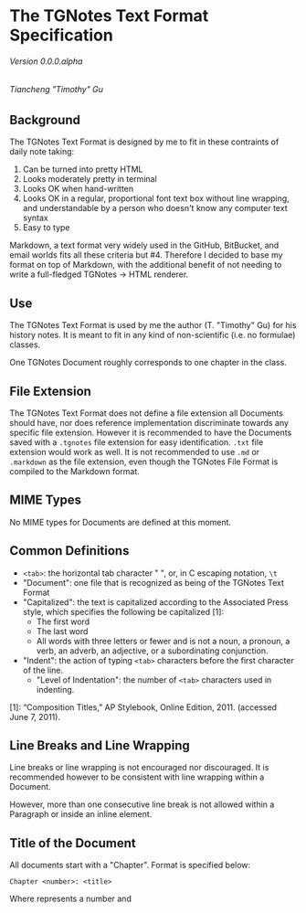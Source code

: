 # The TGNotes Text Format Specification
###### Version 0.0.0.alpha
###### Tiancheng "Timothy" Gu

## Background

The TGNotes Text Format is designed by me to fit in these contraints of daily
note taking:

1. Can be turned into pretty HTML
2. Looks moderately pretty in terminal
3. Looks OK when hand-written
4. Looks OK in a regular, proportional font text box without line wrapping,
   and understandable by a person who doesn't know any computer text syntax
5. Easy to type

Markdown, a text format very widely used in the GitHub, BitBucket, and email
worlds fits all these criteria but #4. Therefore I decided to base my format
on top of Markdown, with the additional benefit of not needing to write a
full-fledged TGNotes -> HTML renderer.

## Use

The TGNotes Text Format is used by me the author (T. "Timothy" Gu) for his
history notes. It is meant to fit in any kind of non-scientific (i.e. no
formulae) classes.

One TGNotes Document roughly corresponds to one chapter in the class.

## File Extension

The TGNotes Text Format does not define a file extension all Documents should
have, nor does reference implementation discriminate towards any specific file
extension. However it is recommended to have the Documents saved with a
`.tgnotes` file extension for easy identification. `.txt` file extension would
work as well. It is not recommended to use `.md` or `.markdown` as the file
extension, even though the TGNotes File Format is compiled to the Markdown
format.

## MIME Types

No MIME types for Documents are defined at this moment.

## Common Definitions

- `<tab>`: the horizontal tab character "	", or, in C escaping notation, `\t`
- "Document": one file that is recognized as being of the TGNotes Text Format
- "Capitalized": the text is capitalized according to the Associated Press
  style, which specifies the following be capitalized [1]:
  - The first word
  - The last word
  - All words with three letters or fewer and is not a noun, a pronoun, a
    verb, an adverb, an adjective, or a subordinating conjunction.
- "Indent": the action of typing `<tab>` characters before the first character
  of the line.
  - "Level of Indentation": the number of `<tab>` characters used in
    indenting.

[1]: “Composition Titles,” AP Stylebook, Online Edition, 2011. (accessed June
     7, 2011).

## Line Breaks and Line Wrapping

Line breaks or line wrapping is not encouraged nor discouraged. It is
recommended however to be consistent with line wrapping within a Document.

However, more than one consecutive line break is not allowed within a
Paragraph or inside an inline element.

## Title of the Document

All documents start with a "Chapter". Format is specified below:

    Chapter <number>: <title>

Where <number> represents a number and <title> represents a string
representing the title.

## Section Headings

Section headings are classified as headings within a chapter. The format for
a Section heading is below:

    <Roman numeral>.<tab><heading>

- `<Roman numeral>`: a Roman numeral representing the <word I'm looking for>
	of the section, up to "MMMMCMXCIX", or 4999.
- `<heading>`: the heading of the Section, properly Capitalized

## Subsection Headings

Subsection headings are used for parts within a Section. The format for a
Subsection heading is below:

    <tab><English letter numeral>.<tab><heading>

- `<English letter numeral>`: a numeral composed of English alphabet,
  representing the <word I'm looking for> of the Subsection. For example,
  `<tab>A.<tab>` represents the first Subsection of the Section,
  `<tab>Z.<tab>` the twenty-sixth, and `<tab>DC.<tab> the 107th. No upper
  limit is defined in this version of the specification.
- `<heading>`: the heading of the Subsection, properly Capitalized

## Paragraphs

Paragraphs have the same format as Markdown, with one exception: it must be
Indented to the level of the heading **directly** under which the Paragraph
lies, plus 1, for readability. See the following table for the exact
Indentation level to be used:

Heading    | Level of Indentation
-----------| --------------------
Title      | 1
Section    | 1
Subsection | 2

## Code blocks

Both the GitHub-flavored Markdown and standard Markdown syntaxes shall be
valid, but depend on the Markdown interpreter used, with one exception:
It shall be Indented to the same level as a Paragraph would be, with <tab>
character(s), and no <tab> characters shall be allowed inside the code block.

## Other Block-Level Elements

All other block-level elements follow the Markdown standard, but must be
Indented correctly as a paragraph would be. A list of block-level elements
supported is dependent on the Markdown interpreter used.

## Other Inline elements

All other elements follow the Markdown standard, including but not limit to:

- **strong**
- *emphasized*
- __underlined__
- `preformatted`

## Example

An example of a valid Document is in the file `example.tgnotes`.

## Reference Implementation

A reference implementation of the TGNotes Text Format is in `notes2md.sh`. It
is written using Unix Shell and Sed, and compiles a TGNotes document to a
Markdown document.

## About This Document

This document is written in GitHub-flavored Markdown, suitable to be processed
with the Redcarpet Markdown renderer (the default on GitHub).

Copyright © 2014 Tiancheng "Timothy" Gu, under the MIT License, in the file
`LICENSE`.

